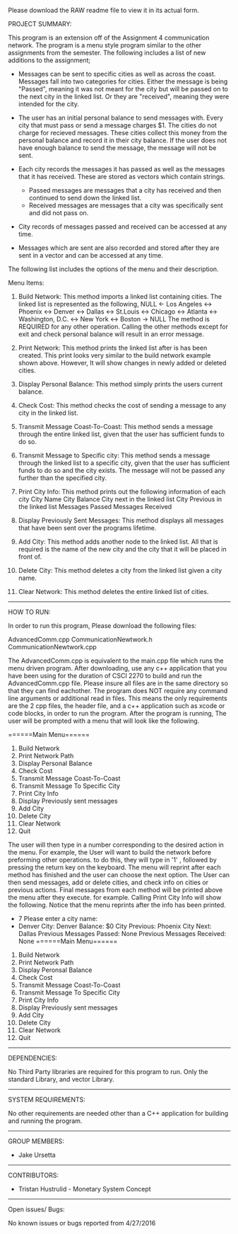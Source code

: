 Please download the RAW readme file to view it in its actual form.

PROJECT SUMMARY:

This program is an extension off of the Assignment 4 communication network. The program is a menu style program similar to the other assignments from the semester.
The following includes a list of new additions to the assignment;

* Messages can be sent to specific cities as well as across the coast. Messages fall into two categories for cities. Either the message is being "Passed", meaning it was not meant for the city but will be passed on to the next city in the linked list. Or they are "received", meaning they were intended for the city.

* The user has an initial personal balance to send messages with. Every city that must pass or send a message charges $1. The cities do not charge for recieved messages. These cities collect this money from the personal balance and record it in their city balance. If the user does not have enough balance to send the message, the message will not be sent.

* Each city records the messages it has passed as well as the messages that it has received. These are stored as vectors which contain strings.
	- Passed messages are messages that a city has received and then continued to send down the linked list.
	- Received messages are messages that a city was specifically sent and did not pass on.

* City records of messages passed and received can be accessed at any time.

* Messages which are sent are also recorded and stored after they are sent in a vector and can be accessed at any time.


The following list includes the options of the menu and their description.

Menu Items:

1.	Build Network: This method imports a linked list containing cities. The linked list is represented as the following,
		NULL <- Los Angeles <-> Phoenix <-> Denver <-> Dallas <-> St.Louis <-> Chicago <-> Atlanta <-> Washington, D.C. <-> New York <-> Boston -> NULL
	The method is REQUIRED for any other operation. Calling the other methods except for exit and check personal balance will result in an error message.

2.	Print Network: This method prints the linked list after is has been created. This print looks very similar to the build network example shown above. However, It will show changes in newly added or deleted cities.

3.	Display Personal Balance: This method simply prints the users current balance.

4.	Check Cost: This method checks the cost of sending a message to any city in the linked list.

5.	Transmit Message Coast-To-Coast: This method sends a message through the entire linked list, given that the user has sufficient funds to do so.

6.	Transmit Message to Specific city: This method sends a message through the linked list to a specific city, given that the user has sufficient funds to do so and the city exists. The message will not be passed any further than the specified city.

7.	Print City Info: This method prints out the following information of each city
	City Name
	City Balance
	City next in the linked list
	City Previous in the linked list
	Messages Passed
	Messages Received

8.	Display Previously Sent Messages: This method displays all messages that have been sent over the programs lifetime.

9.	Add City: This method adds another node to the linked list. All that is required is the name of the new city and the city that it will be placed in front of.

10.	Delete City: This method deletes a city from the linked list given a city name.

11.	Clear Network: This method deletes the entire linked list of cities.

-------------------------------------------------------------------------------------------------------------------------------------
HOW TO RUN:

In order to run this program, Please download the following files:

AdvancedComm.cpp
CommunicationNewtwork.h
CommunicationNewtwork.cpp

The AdvancedComm.cpp is equivalent to the main.cpp file which runs the menu driven program. After downloading, use any c++ application that you have been using for the duration of CSCI 2270 to build and run the AdvancedComm.cpp file. Please insure all files are in the same directory so that they can find eachother. The program does NOT require any command line arguments or additional read in files. This means the only requirements are the 2 cpp files, the header file, and a c++ application such as xcode or code blocks, in order to run the program. After the program is running, The user will be prompted with a menu that will look like the following.

======Main Menu======
1.  Build Network
2.  Print Network Path
3.  Display Personal Balance
4.  Check Cost
5.  Transmit Message Coast-To-Coast
6.  Transmit Message To Specific City
7.  Print City Info
8.  Display Previously sent messages
9.  Add City
10. Delete City
11. Clear Network
12. Quit

The user will then type in a number corresponding to the desired action in the menu. For example, the User will want to build the network before preforming other operations. to do this, they will type in '1' , followed by pressing the return key on the keyboard. The menu will reprint after each method has finished and the user can choose the next option. The User can then send messages, add or delete cities, and check info on cities or previous actions. Final messages from each method will be printed above the menu after they execute. for example. Calling Print City Info will show the following. Notice that the menu reprints after the info has been printed.

- 7
Please enter a city name: 
- Denver
City: Denver
Balance: $0
City Previous: Phoenix
City Next:  Dallas
Previous Messages Passed: None
Previous Messages Received: None
======Main Menu======
1.  Build Network
2.  Print Network Path
3.  Display Peronsal Balance
4.  Check Cost
5.  Transmit Message Coast-To-Coast
6.  Transmit Message To Specific City
7.  Print City Info
8.  Display Previously sent messages
9.  Add City
10. Delete City
11. Clear Network
12. Quit

-------------------------------------------------------------------------------------------------------------------------------------
DEPENDENCIES:

No Third Party libraries are required for this program to run. Only the standard Library, and vector Library.

-------------------------------------------------------------------------------------------------------------------------------------
SYSTEM REQUIREMENTS:

No other requirements are needed other than a C++ application for building and running the program.

-------------------------------------------------------------------------------------------------------------------------------------
GROUP MEMBERS:
* Jake Ursetta

-------------------------------------------------------------------------------------------------------------------------------------
CONTRIBUTORS:
* Tristan Hustrulid - Monetary System Concept

-------------------------------------------------------------------------------------------------------------------------------------
Open issues/ Bugs:

No known issues or bugs reported from 4/27/2016
